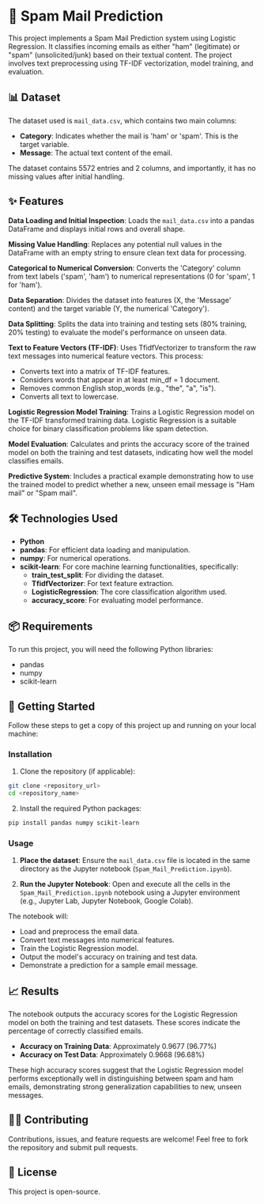 # 📧 Spam Mail Prediction

This project implements a Spam Mail Prediction system using Logistic Regression. It classifies incoming emails as either "ham" (legitimate) or "spam" (unsolicited/junk) based on their textual content. The project involves text preprocessing using TF-IDF vectorization, model training, and evaluation.

## 📊 Dataset

The dataset used is `mail_data.csv`, which contains two main columns:

- **Category**: Indicates whether the mail is 'ham' or 'spam'. This is the target variable.
- **Message**: The actual text content of the email.

The dataset contains 5572 entries and 2 columns, and importantly, it has no missing values after initial handling.

## ✨ Features

**Data Loading and Initial Inspection**: Loads the `mail_data.csv` into a pandas DataFrame and displays initial rows and overall shape.

**Missing Value Handling**: Replaces any potential null values in the DataFrame with an empty string to ensure clean text data for processing.

**Categorical to Numerical Conversion**: Converts the 'Category' column from text labels ('spam', 'ham') to numerical representations (0 for 'spam', 1 for 'ham').

**Data Separation**: Divides the dataset into features (X, the 'Message' content) and the target variable (Y, the numerical 'Category').

**Data Splitting**: Splits the data into training and testing sets (80% training, 20% testing) to evaluate the model's performance on unseen data.

**Text to Feature Vectors (TF-IDF)**: Uses TfidfVectorizer to transform the raw text messages into numerical feature vectors. This process:
- Converts text into a matrix of TF-IDF features.
- Considers words that appear in at least min_df = 1 document.
- Removes common English stop_words (e.g., "the", "a", "is").
- Converts all text to lowercase.

**Logistic Regression Model Training**: Trains a Logistic Regression model on the TF-IDF transformed training data. Logistic Regression is a suitable choice for binary classification problems like spam detection.

**Model Evaluation**: Calculates and prints the accuracy score of the trained model on both the training and test datasets, indicating how well the model classifies emails.

**Predictive System**: Includes a practical example demonstrating how to use the trained model to predict whether a new, unseen email message is "Ham mail" or "Spam mail".

## 🛠️ Technologies Used

- **Python**
- **pandas**: For efficient data loading and manipulation.
- **numpy**: For numerical operations.
- **scikit-learn**: For core machine learning functionalities, specifically:
  - **train_test_split**: For dividing the dataset.
  - **TfidfVectorizer**: For text feature extraction.
  - **LogisticRegression**: The core classification algorithm used.
  - **accuracy_score**: For evaluating model performance.

## 📦 Requirements

To run this project, you will need the following Python libraries:

- pandas
- numpy
- scikit-learn

## 🚀 Getting Started

Follow these steps to get a copy of this project up and running on your local machine:

### Installation

1. Clone the repository (if applicable):
```bash
git clone <repository_url>
cd <repository_name>
```

2. Install the required Python packages:
```bash
pip install pandas numpy scikit-learn
```

### Usage

1. **Place the dataset**: Ensure the `mail_data.csv` file is located in the same directory as the Jupyter notebook (`Spam_Mail_Prediction.ipynb`).

2. **Run the Jupyter Notebook**: Open and execute all the cells in the `Spam_Mail_Prediction.ipynb` notebook using a Jupyter environment (e.g., Jupyter Lab, Jupyter Notebook, Google Colab).

The notebook will:
- Load and preprocess the email data.
- Convert text messages into numerical features.
- Train the Logistic Regression model.
- Output the model's accuracy on training and test data.
- Demonstrate a prediction for a sample email message.

## 📈 Results

The notebook outputs the accuracy scores for the Logistic Regression model on both the training and test datasets. These scores indicate the percentage of correctly classified emails.

- **Accuracy on Training Data**: Approximately 0.9677 (96.77%)
- **Accuracy on Test Data**: Approximately 0.9668 (96.68%)

These high accuracy scores suggest that the Logistic Regression model performs exceptionally well in distinguishing between spam and ham emails, demonstrating strong generalization capabilities to new, unseen messages.

## 🧑‍💻 Contributing

Contributions, issues, and feature requests are welcome! Feel free to fork the repository and submit pull requests.

## 📄 License

This project is open-source.
